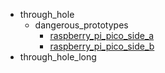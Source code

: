 * through_hole
  * dangerous_prototypes
    * [raspberry_pi_pico_side_a](through_hole/dangerous_prototypes/raspberry_pi_pico_side_a)
    * [raspberry_pi_pico_side_b](through_hole/dangerous_prototypes/raspberry_pi_pico_side_a/raspberry_pi_pico_side_b)
* through_hole_long
